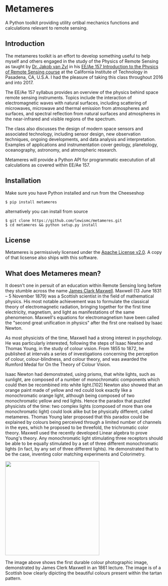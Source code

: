 # Metameres
A Python toolkit providing utility ortibal mechanics functions and calculations relevant to remote sensing.

## Introduction
The metameres toolkit is an effort to develop something useful to help myself and others engaged in the study of 
the Physics of Remote Sensing as taught by [Dr. Jakob van Zyl](http://www.jpl.nasa.gov/about/bio_zyl.php) 
in his [EE/Ae 157 Introduction to the Physics of Remote Sensing course](http://www.its.caltech.edu/~ee157/) 
at the California Institute of Technology in Pasadena, CA, U.S.A. I had the pleasure of taking this class throughout
2016 and into 2017.

The EE/Ae 157 syllabus provides an overview of the physics behind space remote sensing instruments. 
Topics include the interaction of electromagnetic waves with natural surfaces, including scattering of microwaves, 
microwave and thermal emission from atmospheres and surfaces, and spectral reflection from natural surfaces and 
atmospheres in the near-infrared and visible regions of the spectrum. 

The class also discusses the design of modern space sensors and associated technology, including sensor design, 
new observation techniques, ongoing developments, and data analysis and interpretation. Examples of applications 
and instrumentation cover geology, planetology, oceanography, astronomy, and atmospheric research.

Metameres will provide a Python API for programmatic executution of all calculations as covered within EE/Ae 157.

## Installation
Make sure you have Python installed and run from the Cheeseshop
```
$ pip install metameres
```
alternatively you can install from source
```
$ git clone https://github.com/lewismc/metameres.git
$ cd metameres && python setup.py install
```

## License
Metameres is permissively licensed under the [Apache License v2.0](http://www.apache.org/licenses/LICENSE-2.0).
A copy of that licsense also ships with this software.

## What does Metameres mean?
It doesn't one in persuit of an education within Remote Sensing long before they stumble across the name [James Clark Maxwell](https://en.wikipedia.org/wiki/James_Clerk_Maxwell). Maxwell (13 June 1831 – 5 November 1879) was a Scottish scientist in the field of mathematical physics. His most notable achievement was to formulate the classical theory of electromagnetic radiation, bringing together for the first time electricity, magnetism, and light as manifestations of the same phenomenon. Maxwell's equations for electromagnetism have been called the "second great unification in physics" after the first one realised by Isaac Newton.

As most physicists of the time, Maxwell had a strong interest in psychology. He was particularly interested, following the steps of Isaac Newton and Thomas Young, in the study of colour vision. From 1855 to 1872, he published at intervals a series of investigations concerning the perception of colour, colour-blindness, and colour theory, and was awarded the Rumford Medal for On the Theory of Colour Vision.

Isaac Newton had demonstrated, using prisms, that white lights, such as sunlight, are composed of a number of monochromatic components which could then be recombined into white light.[102] Newton also showed that an orange paint made of yellow and red could look exactly like a monochromatic orange light, although being composed of two monochromatic yellow and red lights. Hence the paradox that puzzled physicists of the time: two complex lights (composed of more than one monochromatic light) could look alike but be physically different, called metameres. Thomas Young later proposed that this paradox could be explained by colours being perceived through a limited number of channels in the eyes, which he proposed to be threefold, the trichromatic color theory. Maxwell used the recently developed Linear algebra to prove Young's theory. Any monochromatic light stimulating three receptors should be able to be equally stimulated by a set of three different monochromatic lights (in fact, by any set of three different lights). He demonstrated that to be the case, inventing color matching experiments and Colorimetry.

<img src="https://github.com/lewismc/metameres/blob/master/docs/Tartan_Ribbon.jpg" width="300" />

The image above shows the first durable colour photographic image, demonstrated by James Clerk Maxwell in an 1861 lecture. The image is of a Scottish bow clearly dipicting the beautiful colours present within the tartan pattern. 
